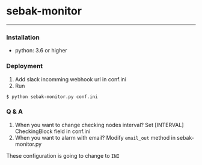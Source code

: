 # sebak-monitor

------------------------

### Installation

* python: 3.6 or higher

### Deployment

1. Add slack incomming webhook url in conf.ini
2. Run

```
$ python sebak-monitor.py conf.ini
```

### Q & A

1. When you want to change checking nodes interval?
   Set [INTERVAL] CheckingBlock field in conf.ini
1. When you want to alarm with email?
   Modify `email_out` method in sebak-monitor.py

These configuration is going to change to `INI`
